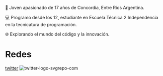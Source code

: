 
🚀 Joven apasionado de 17 años de Concordia, Entre Rios Argentina.

💻 Programo desde los 12, estudiante en Escuela Técnica 2 Independencia en la tecnicatura de programación.

🌐 Explorando el mundo del código y la innovación.

# Redes
[twitter](https://twitter.com/ferchupessoa)
![twitter-logo-svgrepo-com](https://github.com/fernando14377/fernando14377/assets/107710139/e0b5f172-794d-4410-8987-3291c6777d17)
